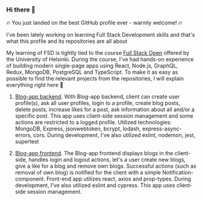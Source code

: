 ### Hi there 👋

🔥 You just landed on the best GitHub profile ever - warmly welcome! 🔥

I've been lately working on learning Full Stack Development skills and that's what this profile and its repositories are all about

My learning of FSD is tightly tied to the course [Full Stack Open](https://fullstackopen.com/en/about) offered by the University of Helsinki. During the course, I've had hands-on experience of building modern single-page apps using React, Node.js, GraphQL, Redux, MongoDB, PostgreSQL and TypeScript. To make it as easy as possible to find the relevant projects from the repositories, I will explain everything right here 🚀

1) [Blog-app backend](https://github.com/ErikHusgafvel/osa4_blogilista). With Blog-app backend, client can create user profile(s), ask all user profiles, login to a profile, create blog posts, delete posts, increase likes for a post, ask information about all and/or a specific post. This app uses client-side session management and some actions are restricted to a logged profile. Utilized technologies: MongoDB, Express, jsonwebtoken, bcrypt, lodash, express-async-errors, cors. During development, I've also utilized eslint, nodemon, jest, supertest

2) [Blog-app frontend](https://github.com/ErikHusgafvel/HY-MOOC-Full-stack-development/tree/master/osa5/bloglist-frontend). The Blog-app frontend displays blogs in the client-side, handles login and logout actions, let's a user create new blogs, give a like for a blog and remove own blogs. Successful actions (such as removal of own blog) is notified for the client with a simple Notification-component. Front-end app utilizes react, axios and prop-types. During development, I've also utilized eslint and cypress. This app uses client-side session management.

<!--
**ErikHusgafvel/ErikHusgafvel** is a ✨ _special_ ✨ repository because its `README.md` (this file) appears on your GitHub profile.

Here are some ideas to get you started:

- 🔭 I’m currently working on ...
- 🌱 I’m currently learning ...
- 👯 I’m looking to collaborate on ...
- 🤔 I’m looking for help with ...
- 💬 Ask me about ...
- 📫 How to reach me: ...
- 😄 Pronouns: ...
- ⚡ Fun fact: ...
-->
